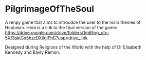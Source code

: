 # PilgrimageOfTheSoul
A renpy game that aims to introudce the user to the main themes of Hinduism.
Here is a link to the final version of the game: https://drive.google.com/drive/folders/1m6Evg_otc-5Xf3sktGx5hzeDXilglPhG?usp=drive_link

Designed during Religions of the World with the help of Dr Elisabeth Kennedy and Bavly Remon.
